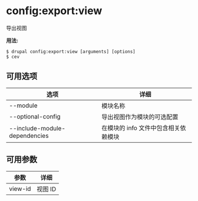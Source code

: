 # config:export:view
导出视图

**用法:**
```
$ drupal config:export:view [arguments] [options]
$ cev  
```

## 可用选项
选项 | 详细
-------|-------------
--module | 模块名称
--optional-config | 导出视图作为模块的可选配置
--include-module-dependencies | 在模块的 info 文件中包含相关依赖模块

## 可用参数
参数 | 详细
---------|-------------
view-id | 视图 ID
